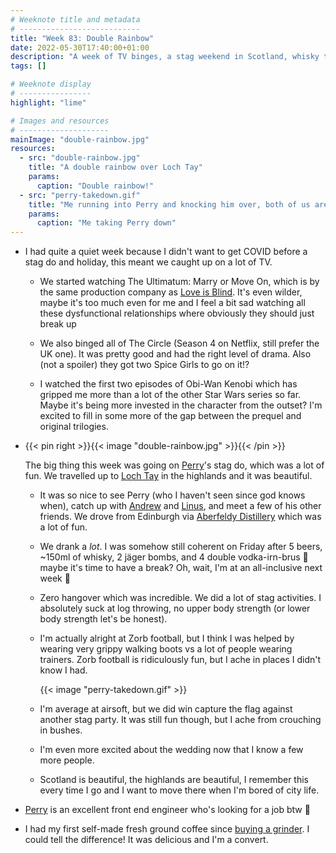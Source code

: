 ```yaml
---
# Weeknote title and metadata
# ---------------------------
title: "Week 83: Double Rainbow"
date: 2022-05-30T17:40:00+01:00
description: "A week of TV binges, a stag weekend in Scotland, whisky tastings, highland games, zorb football, airsoft, lovely friends, and good coffee."
tags: []

# Weeknote display
# ----------------
highlight: "lime"

# Images and resources
# --------------------
mainImage: "double-rainbow.jpg"
resources:
  - src: "double-rainbow.jpg"
    title: "A double rainbow over Loch Tay"
    params:
      caption: "Double rainbow!"
  - src: "perry-takedown.gif"
    title: "Me running into Perry and knocking him over, both of us are wearing zorbs"
    params:
      caption: "Me taking Perry down"
---
```


  * I had quite a quiet week because I didn't want to get COVID before a stag do and holiday, this meant we caught up on a lot of TV.

    * We started watching The Ultimatum: Marry or Move On, which is by the same production company as [Love is Blind](/tags/love-is-blind/). It's even wilder, maybe it's too much even for me and I feel a bit sad watching all these dysfunctional relationships where obviously they should just break up

    * We also binged all of The Circle (Season 4 on Netflix, still prefer the UK one). It was pretty good and had the right level of drama. Also (not a spoiler) they got two Spice Girls to go on it!?

    * I watched the first two episodes of Obi-Wan Kenobi which has gripped me more than a lot of the other Star Wars series so far. Maybe it's being more invested in the character from the outset? I'm excited to fill in some more of the gap between the prequel and original trilogies.

  * {{< pin right >}}{{< image "double-rainbow.jpg" >}}{{< /pin >}}
  
    The big thing this week was going on [Perry](https://www.perryharlock.co.uk/)'s stag do, which was a lot of fun. We travelled up to [Loch Tay](https://en.wikipedia.org/wiki/Loch_Tay) in the highlands and it was beautiful.

    * It was so nice to see Perry (who I haven't seen since god knows when), catch up with [Andrew](https://adlawson.com/) and [Linus](https://www.linusnorton.co.uk/), and meet a few of his other friends. We drove from Edinburgh via [Aberfeldy Distillery](https://www.dewars.com/gl/en/aberfeldydistillery/) which was a lot of fun.

    * We drank a _lot_. I was somehow still coherent on Friday after 5 beers, ~150ml of whisky, 2 jäger bombs, and 4 double vodka-irn-brus :grimacing: maybe it's time to have a break? Oh, wait, I'm at an all-inclusive next week :grimacing:

    * Zero hangover which was incredible. We did a lot of stag activities. I absolutely suck at log throwing, no upper body strength (or lower body strength let's be honest).
    
    * I'm actually alright at Zorb football, but I think I was helped by wearing very grippy walking boots vs a lot of people wearing trainers. Zorb football is ridiculously fun, but I ache in places I didn't know I had.

      {{< image "perry-takedown.gif" >}}

    * I'm average at airsoft, but we did win capture the flag against another stag party. It was still fun though, but I ache from crouching in bushes.

    * I'm even more excited about the wedding now that I know a few more people.

    * Scotland is beautiful, the highlands are beautiful, I remember this every time I go and I want to move there when I'm bored of city life.

  * [Perry](https://www.perryharlock.co.uk/) is an excellent front end engineer who's looking for a job btw :eyes:

  * I had my first self-made fresh ground coffee since [buying a grinder](/weeknotes/73/). I could tell the difference! It was delicious and I'm a convert.

